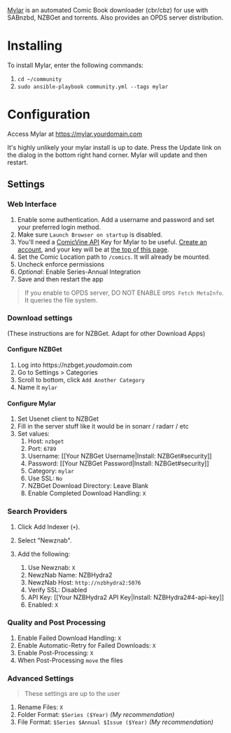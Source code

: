 [Mylar](https://github.com/evilhero/mylar) is an automated Comic Book downloader (cbr/cbz) for use with SABnzbd, NZBGet and torrents. Also provides an OPDS server distribution.

# **Installing**
To install Mylar, enter the following commands:

1. `cd ~/community`
2. `sudo ansible-playbook community.yml --tags mylar`

# **Configuration**

Access Mylar at https://mylar.yourdomain.com

It's highly unlikely your mylar install is up to date. Press the Update link on the dialog in the bottom right hand corner. Mylar will update and then restart.

## Settings
### Web Interface
1. Enable some authentication. Add a username and password and set your preferred login method.
2. Make sure `Launch Browser on startup` is disabled.
3. You'll need a [ComicVine API](https://comicvine.gamespot.com/api/) Key for Mylar to be useful. [Create an account](https://comicvine.gamespot.com/login-signup/), and your key will be at [the top of this page](https://comicvine.gamespot.com/api/).
4. Set the Comic Location path to `/comics`. It will already be mounted.
5. Uncheck enforce permissions
6. _Optional_: Enable Series-Annual Integration
7. Save and then restart the app

> If you enable to OPDS server, DO NOT ENABLE `OPDS Fetch MetaInfo`. It queries the file system.
### Download settings
(These instructions are for NZBGet. Adapt for other Download Apps)
#### Configure NZBGet
1. Log into https://nzbget._youdomain_.com
1. Go to Settings > Categories
1. Scroll to bottom, click `Add Another Category`
1. Name it `mylar`
#### Configure Mylar
1. Set Usenet client to NZBGet
1. Fill in the server stuff like it would be in sonarr / radarr / etc
1. Set values:
   1. Host: `nzbget`
   1. Port: `6789`
   1. Username:  [[Your NZBGet Username|Install: NZBGet#security]]
   1. Password:  [[Your NZBGet Password|Install: NZBGet#security]]
   1. Category: `mylar`
   1. Use SSL: `No`
   1. NZBGet Download Directory: Leave Blank
   1. Enable Completed Download Handling: `X`
### Search Providers
1. Click Add Indexer (`+`).

1. Select "Newznab".
1. Add the following:
   1. Use Newznab: `X`
   1. NewzNab Name: NZBHydra2
   1. NewzNab Host: `http://nzbhydra2:5076`
   1. Verify SSL: Disabled
   1. API Key: [[Your NZBHydra2 API Key|Install: NZBHydra2#4-api-key]]
   1. Enabled: `X`

### Quality and Post Processing
1. Enable Failed Download Handling: `X`
1. Enable Automatic-Retry for Failed Downloads: `X`
1. Enable Post-Processing: `X`
1. When Post-Processing `move` the files

### Advanced Settings
> These settings are up to the user
1. Rename Files: `X`
1. Folder Format: `$Series ($Year)` _(My recommendation)_
1. File Format: `$Series $Annual $Issue ($Year)` _(My recommendation)_
